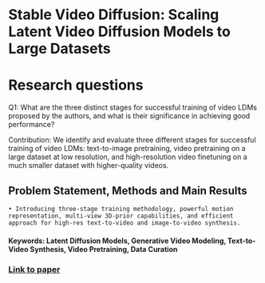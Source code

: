 # Stable Video Diffusion: Scaling Latent Video Diffusion Models to Large Datasets

# Research questions
Q1: What are the three distinct stages for successful training of video LDMs proposed by the authors, and what is their significance in achieving good performance?

Contribution: We identify and evaluate three different stages for successful training of video LDMs: text-to-image pretraining, video pretraining on a large dataset at low resolution, and high-resolution video finetuning on a much smaller dataset with higher-quality videos.

## Problem Statement, Methods and Main Results
 
    • Introducing three-stage training methodology, powerful motion representation, multi-view 3D-prior capabilities, and efficient approach for high-res text-to-video and image-to-video synthesis.

#### Keywords: Latent Diffusion Models, Generative Video Modeling, Text-to-Video Synthesis, Video Pretraining, Data Curation


### [Link to paper](https://arxiv.org/abs/2311.15127v1)
        